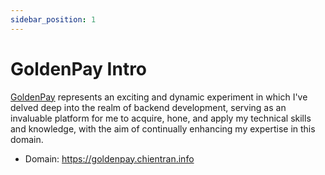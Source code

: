 ```yaml
---
sidebar_position: 1
---
```


# GoldenPay Intro

[GoldenPay](https://goldenpay.chientran.info) represents an exciting and dynamic experiment in which I've delved deep
into the realm of backend development, serving as an invaluable platform for me
to acquire, hone, and apply my technical skills and knowledge, with the aim of
continually enhancing my expertise in this domain.
- Domain: https://goldenpay.chientran.info
